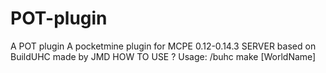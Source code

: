 # POT-plugin
A POT plugin
A pocketmine plugin for MCPE 0.12-0.14.3 SERVER
based on BuildUHC made by JMD
HOW TO USE ?
Usage: /buhc make [WorldName]

